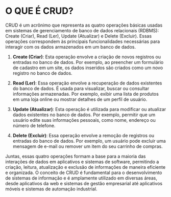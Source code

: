 # O QUE É CRUD?
CRUD é um acrônimo que representa as quatro operações básicas usadas em sistemas de gerenciamento de banco de dados relacionais (RDBMS): Create (Criar), Read (Ler), Update (Atualizar) e Delete (Excluir). Essas operações correspondem às principais funcionalidades necessárias para interagir com os dados armazenados em um banco de dados.

1. **Create (Criar)**: Esta operação envolve a criação de novos registros ou entradas no banco de dados. Por exemplo, ao preencher um formulário de cadastro em um site, os dados inseridos são criados como um novo registro no banco de dados.

2. **Read (Ler)**: Essa operação envolve a recuperação de dados existentes do banco de dados. É usada para visualizar, buscar ou consultar informações armazenadas. Por exemplo, exibir uma lista de produtos em uma loja online ou mostrar detalhes de um perfil de usuário.

3. **Update (Atualizar)**: Esta operação é utilizada para modificar ou atualizar dados existentes no banco de dados. Por exemplo, permitir que um usuário edite suas informações pessoais, como nome, endereço ou número de telefone.

4. **Delete (Excluir)**: Essa operação envolve a remoção de registros ou entradas do banco de dados. Por exemplo, um usuário pode excluir uma mensagem de e-mail ou remover um item do seu carrinho de compras.

Juntas, essas quatro operações formam a base para a maioria das interações de dados em aplicativos e sistemas de software, permitindo a criação, leitura, atualização e exclusão de informações de maneira eficiente e organizada. O conceito de CRUD é fundamental para o desenvolvimento de sistemas de informação e é amplamente utilizado em diversas áreas, desde aplicativos da web e sistemas de gestão empresarial até aplicativos móveis e sistemas de automação industrial.